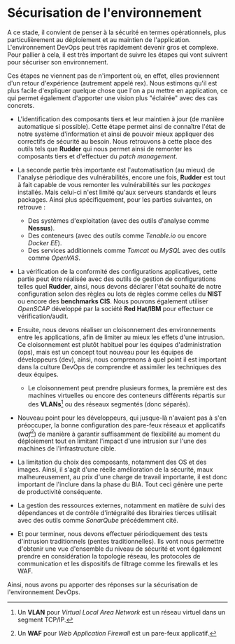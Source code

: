 # Sécurisation de l'environnement

A ce stade, il convient de penser à la sécurité en termes opérationnels, plus particulièrement au déploiement et au maintien de l'application. L'environnement DevOps peut très rapidement devenir gros et complexe. Pour pallier à cela, il est très important de suivre les étapes qui vont suivrent pour sécuriser son environnement.

Ces étapes ne viennent pas de n'importent où, en effet, elles proviennent d'un retour d'expérience (autrement appelé rex). Nous estimons qu'il est plus facile d'expliquer quelque chose que l'on a pu mettre en application, ce qui permet également d'apporter une vision plus "éclairée" avec des cas concrets.

- L'identification des composants tiers et leur maintien à jour (de manière automatique si possible). Cette étape permet ainsi de connaître l'état de notre système d'information et ainsi de pouvoir mieux appliquer des correctifs de sécurité au besoin. Nous retrouvons à cette place des outils tels que **Rudder** qui nous permet ainsi de remonter les composants tiers et d'effectuer du *patch management*. 
- La seconde partie très importante est l'automatisation (au mieux) de l'analyse périodique des vulnérabilités, encore une fois, **Rudder** est tout à fait capable de vous remonter les vulnérabilités sur les *packages* installés. Mais celui-ci n'est limité qu'aux serveurs standards et leurs packages. Ainsi plus spécifiquement, pour les parties suivantes, on retrouve :
  * Des systèmes d'exploitation (avec des outils d'analyse comme **Nessus**).
  * Des conteneurs (avec des outils comme *Tenable.io* ou encore *Docker EE*).
  * Des services additionnels comme *Tomcat* ou *MySQL* avec des outils comme *OpenVAS*.

- La vérification de la conformité des configurations applicatives, cette partie peut être réalisée avec des outils de gestion de configurations telles quel **Rudder**, ainsi, nous devons déclarer l'état souhaité de notre configuration selon des règles ou lots de règles comme celles du **NIST** ou encore des **benchmarks CIS**. Nous pouvons également utiliser *OpenSCAP* développé par la société **Red Hat/IBM** pour effectuer ce vérification/audit.

- Ensuite, nous devons réaliser un cloisonnement des environnements entre les applications, afin de limiter au mieux les effets d'une intrusion. Ce cloisonnement est plutôt habituel pour les équipes d'administration (ops), mais est un concept tout nouveau pour les équipes de développeurs (dev), ainsi, nous comprenons à quel point il est important dans la culture DevOps de comprendre et assimiler les techniques des deux équipes. 
  * Le cloisonnement peut prendre plusieurs formes, la première est des machines virtuelles ou encore des conteneurs différents répartis sur des **VLANs**[^33] ou des réseaux segmentés (donc séparés).

- Nouveau point pour les développeurs, qui jusque-là n'avaient pas à s'en préoccuper, la bonne configuration des pare-feux réseaux et applicatifs (*waf*[^34]) de manière à garantir suffisamment de flexibilité au moment du déploiement tout en limitant l'impact d'une intrusion sur l'une des machines de l'infrastructure cible.

- La limitation du choix des composants, notamment des OS et des images. Ainsi, il s'agit d'une réelle amélioration de la sécurité, maux malheureusement, au prix d'une charge de travail importante, il est donc important de l'inclure dans la phase du BIA. Tout ceci génère une perte de productivité conséquente.

- La gestion des ressources externes, notamment en matière de suivi des dépendances et de contrôle d'intégralité des librairies tierces utilisait avec des outils comme *SonarQube* précédemment cité.
- Et pour terminer, nous devons effectuer périodiquement des tests d'intrusion traditionnels (pentes traditionnelles). Ils vont nous permettre d'obtenir une vue d'ensemble du niveau de sécurité et vont également prendre en considération la topologie réseau, les protocoles de communication et les dispositifs de filtrage comme les firewalls et les WAF.

Ainsi, nous avons pu apporter des réponses sur la sécurisation de l'environnement DevOps.

[^33]: Un **VLAN** pour *Virtual Local Area Network* est un réseau virtuel dans un segment TCP/IP.
[^34]: Un **WAF** pour *Web Application Firewall* est un pare-feux applicatif.

